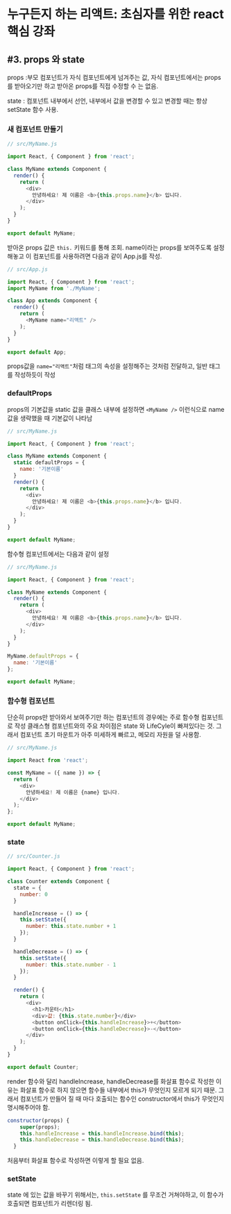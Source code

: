 
# 누구든지 하는 리액트: 초심자를 위한 react 핵심 강좌
## #3. props 와 state

props
:부모 컴포넌트가 자식 컴포넌트에게 넘겨주는 값, 자식 컴포넌트에서는 props를 받아오기만 하고 받아온 props를 직접 수정할 수 는 없음.

state : 컴포넌트 내부에서 선언, 내부에서 값을 변경할 수 있고 변경할 때는 항상 setState 함수 사용.

### 새 컴포넌트 만들기

```javascript
// src/MyName.js

import React, { Component } from 'react';

class MyName extends Component {
  render() {
    return (
      <div>
        안녕하세요! 제 이름은 <b>{this.props.name}</b> 입니다.
      </div>
    );
  }
}

export default MyName;

```
받아온 props 값은 `this.` 키워드를 통해 조회.
name이라는 props를 보여주도록 설정해놓고 이 컴포넌트를 사용하려면 다음과 같이 App.js를 작성.

```javascript
// src/App.js

import React, { Component } from 'react';
import MyName from './MyName';

class App extends Component {
  render() {
    return (
      <MyName name="리액트" />
    );
  }
}

export default App;

```

props값을 `name="리액트"`처럼 태그의 속성을 설정해주는 것처럼 전달하고, 일반 태그를 작성하듯이 작성

### defaultProps

props의 기본값을 static 값을 클래스 내부에 설정하면 `<MyName />` 이런식으로 name 값을 생략했을 때 기본값이 나타남

```javascript
// src/MyName.js

import React, { Component } from 'react';

class MyName extends Component {
  static defaultProps = {
    name: '기본이름'
  }
  render() {
    return (
      <div>
        안녕하세요! 제 이름은 <b>{this.props.name}</b> 입니다.
      </div>
    );
  }
}

export default MyName;
```

함수형 컴포넌트에서는 다음과 같이 설정

```javascript
// src/MyName.js

import React, { Component } from 'react';

class MyName extends Component {
  render() {
    return (
      <div>
        안녕하세요! 제 이름은 <b>{this.props.name}</b> 입니다.
      </div>
    );
  }
}

MyName.defaultProps = {
  name: '기본이름'
};

export default MyName;
```


### 함수형 컴포넌트
단순히 props만 받아와서 보여주기만 하는 컴포넌트의 경우에는 주로 함수형 컴포넌트로 작성
클래스형 컴포넌트와의 주요 차이점은 state 와 LifeCyle이 빠져있다는 것. 그래서 컴포넌트 초기 마운트가 아주 미세하게 빠르고, 메모리 자원을 덜 사용함.

```javascript
// src/MyName.js

import React from 'react';

const MyName = ({ name }) => {
  return (
    <div>
      안녕하세요! 제 이름은 {name} 입니다.
    </div>
  );
};

export default MyName;
```


### state
```javaScript
// src/Counter.js

import React, { Component } from 'react';

class Counter extends Component {
  state = {
    number: 0
  }

  handleIncrease = () => {
    this.setState({
      number: this.state.number + 1
    });
  }

  handleDecrease = () => {
    this.setState({
      number: this.state.number - 1
    });
  }

  render() {
    return (
      <div>
        <h1>카운터</h1>
        <div>값: {this.state.number}</div>
        <button onClick={this.handleIncrease}>+</button>
        <button onClick={this.handleDecrease}>-</button>
      </div>
    );
  }
}

export default Counter;
```


render 함수와 달리 handleIncrease, handleDecrease를 화살표 함수로 작성한 이유는 화살표 함수로 하지 않으면 함수들 내부에서 this가 무엇인지 모르게 되기 때문.
그래서 컴포넌트가 만들어 질 때 마다 호출되는 함수인 constructor에서 this가 무엇인지 명시해주어야 함.

```javascript
constructor(props) {
    super(props);
    this.handleIncrease = this.handleIncrease.bind(this);
    this.handleDecrease = this.handleDecrease.bind(this);
  }
```

처음부터 화살표 함수로 작성하면 이렇게 할 필요 없음.


### setState
state 에 있는 값을 바꾸기 위해서는, `this.setState` 를 무조건 거쳐야하고, 이 함수가 호출되면 컴포넌트가 리렌더링 됨.
